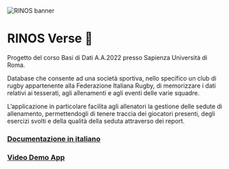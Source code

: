 ![RINOS banner](https://user-images.githubusercontent.com/72152346/182383435-facb3726-c0c0-4089-a504-166e7c984ed6.png)
# RINOS Verse :rugby_football:	
Progetto del corso Basi di Dati A.A.2022 presso Sapienza Università di Roma.

Database che consente ad una società sportiva, nello specifico un club di rugby 
appartenente alla Federazione Italiana Rugby, di memorizzare i dati relativi ai
tesserati, agli allenamenti e agli eventi delle varie squadre.

L’applicazione in particolare facilita agli allenatori la gestione delle sedute
di allenamento, permettendogli di tenere traccia dei giocatori presenti, degli
esercizi svolti e della qualità della seduta attraverso dei report.

### [Documentazione in italiano](https://drive.google.com/file/d/1PedDjAIcCZmDJzy2mHADNYmJeeGSfPIE/view?usp=sharing)

### [Video Demo App](https://youtu.be/lbN9tr7oJlA)
